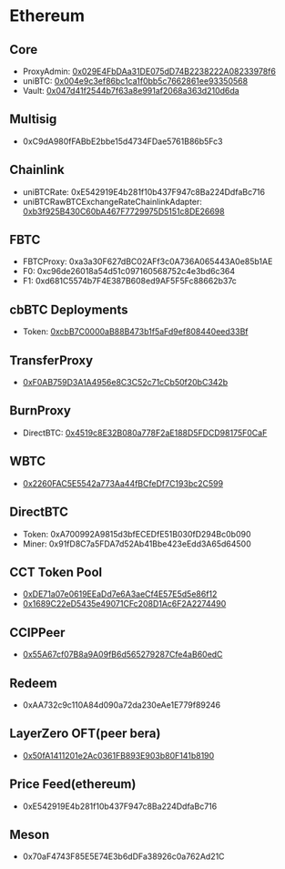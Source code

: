 # Ethereum

## Core

- ProxyAdmin: [0x029E4FbDAa31DE075dD74B2238222A08233978f6](https://etherscan.io/address/0x029E4FbDAa31DE075dD74B2238222A08233978f6)
- uniBTC: [0x004e9c3ef86bc1ca1f0bb5c7662861ee93350568](https://etherscan.io/address/0x004e9c3ef86bc1ca1f0bb5c7662861ee93350568)
- Vault: [0x047d41f2544b7f63a8e991af2068a363d210d6da](https://etherscan.io/address/0x047d41f2544b7f63a8e991af2068a363d210d6da)

## Multisig

- 0xC9dA980fFABbE2bbe15d4734FDae5761B86b5Fc3

## Chainlink

- uniBTCRate: 0xE542919E4b281f10b437F947c8Ba224DdfaBc716
- uniBTCRawBTCExchangeRateChainlinkAdapter: [0xb3f925B430C60bA467F7729975D5151c8DE26698](https://etherscan.io/address/0xb3f925B430C60bA467F7729975D5151c8DE26698)

## FBTC

- FBTCProxy: 0xa3a30F627dBC02AFf3c0A736A065443A0e85b1AE
- F0: 0xc96de26018a54d51c097160568752c4e3bd6c364
- F1: 0xd681C5574b7F4E387B608ed9AF5F5Fc88662b37c

## cbBTC Deployments

- Token: [0xcbB7C0000aB88B473b1f5aFd9ef808440eed33Bf](https://etherscan.io/token/0xcbb7c0000ab88b473b1f5afd9ef808440eed33bf)

## TransferProxy

- [0xF0AB759D3A1A4956e8C3C52c71cCb50f20bC342b](https://etherscan.io/address/0xF0AB759D3A1A4956e8C3C52c71cCb50f20bC342b)

## BurnProxy

- DirectBTC: [0x4519c8E32B080a778F2aE188D5FDCD98175F0CaF](https://etherscan.io/address/0x4519c8E32B080a778F2aE188D5FDCD98175F0CaF)

## WBTC

- [0x2260FAC5E5542a773Aa44fBCfeDf7C193bc2C599](https://etherscan.io/address/0x2260FAC5E5542a773Aa44fBCfeDf7C193bc2C599)

## DirectBTC

- Token: 0xA700992A9815d3bfECEDfE51B030fD294Bc0b090
- Miner: 0x91fD8C7a5FDA7d52Ab41Bbe423eEdd3A65d64500

## CCT Token Pool

- [0xDE71a07e0619EEaDd7e6A3aeCf4E57E5d5e86f12](https://etherscan.io/address/0xDE71a07e0619EEaDd7e6A3aeCf4E57E5d5e86f12)
- [0x1689C22eD5435e49071CFc208D1Ac6F2A2274490](https://etherscan.io/address/0x1689C22eD5435e49071CFc208D1Ac6F2A2274490)

## CCIPPeer

- [0x55A67cf07B8a9A09fB6d565279287Cfe4aB60edC](https://etherscan.io/address/0x55A67cf07B8a9A09fB6d565279287Cfe4aB60edC)

## Redeem

- 0xAA732c9c110A84d090a72da230eAe1E779f89246

## LayerZero OFT(peer bera)

- [0x50fA1411201e2Ac0361FB893E903b80F141b8190](https://etherscan.io/address/0x50fA1411201e2Ac0361FB893E903b80F141b8190)

## Price Feed(ethereum)

- 0xE542919E4b281f10b437F947c8Ba224DdfaBc716

## Meson

- 0x70aF4743F85E5E74E3b6dDFa38926c0a762Ad21C
